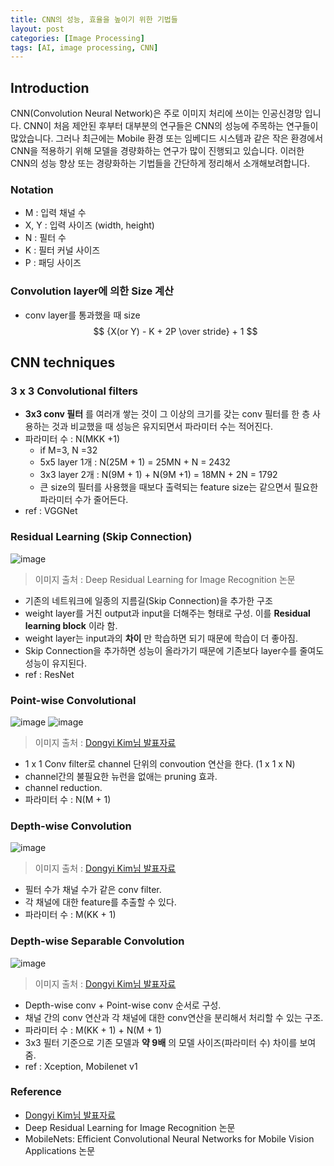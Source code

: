 ```yaml
---
title: CNN의 성능, 효율을 높이기 위한 기법들
layout: post
categories: [Image Processing]
tags: [AI, image processing, CNN]
---
```

## Introduction
CNN(Convolution Neural Network)은 주로 이미지 처리에 쓰이는 인공신경망 입니다. CNN이 처음 제안된 후부터 대부분의 연구들은 CNN의 성능에 주목하는 연구들이 많았습니다. 그러나 최근에는 Mobile 환경 또는 임베디드 시스템과 같은 작은 환경에서 CNN을 적용하기 위해 모델을 경량화하는 연구가 많이 진행되고 있습니다. 이러한 CNN의 성능 향상 또는 경량화하는 기법들을 간단하게 정리해서 소개해보려합니다.

### Notation
- M : 입력 채널 수
- X, Y : 입력 사이즈 (width, height)
- N : 필터 수
- K : 필터 커널 사이즈
- P : 패딩 사이즈

### Convolution layer에 의한 Size 계산
- conv layer를 통과했을 때 size  
$$ {X(or Y) - K + 2P \over stride} + 1 $$

## CNN techniques
### 3 x 3 Convolutional filters
- **3x3 conv 필터** 를 여러개 쌓는 것이 그 이상의 크기를 갖는 conv 필터를 한 층 사용하는 것과 비교했을 때 성능은 유지되면서 파라미터 수는 적어진다.
- 파라미터 수 : N(MKK +1)
  - if M=3, N =32
  - 5x5 layer 1개 : N(25M + 1) = 25MN + N = 2432
  - 3x3 layer 2개 : N(9M + 1) + N(9M +1) = 18MN + 2N = 1792
  - 큰 size의 필터를 사용했을 때보다 출력되는 feature size는 같으면서 필요한 파라미터 수가 줄어든다.
- ref : VGGNet

### Residual Learning (Skip Connection)
![image](https://user-images.githubusercontent.com/17582508/49163272-0f194080-f370-11e8-9d1b-e4477300cc36.png)
> 이미지 출처 : Deep Residual Learning for Image Recognition 논문

- 기존의 네트워크에 일종의 지름길(Skip Connection)을 추가한 구조
- weight layer를 거친 output과 input을 더해주는 형태로 구성. 이를 **Residual learning block** 이라 함.
- weight layer는 input과의 **차이** 만 학습하면 되기 때문에 학습이 더 좋아짐.
- Skip Connection을 추가하면 성능이 올라가기 때문에 기존보다 layer수를 줄여도 성능이 유지된다.
- ref : ResNet

### Point-wise Convolutional
![image](https://user-images.githubusercontent.com/17582508/49163740-2278db80-f371-11e8-915f-7dc64c46b93a.png)
![image](https://user-images.githubusercontent.com/17582508/49163709-0d03b180-f371-11e8-8882-e8357625d242.png)
> 이미지 출처 : [Dongyi Kim님 발표자료](https://www.slideshare.net/ssuser6135a1/designing-more-efficient-convolution-neural-network)

- 1 x 1 Conv filter로 channel 단위의 convoution 연산을 한다. (1 x 1 x N)
- channel간의 불필요한 뉴런을 없애는 pruning 효과.
- channel reduction.
- 파라미터 수 : N(M + 1)

### Depth-wise Convolution
![image](https://user-images.githubusercontent.com/17582508/49163891-6e2b8500-f371-11e8-927c-186fcb22273f.png)
> 이미지 출처 : [Dongyi Kim님 발표자료](https://www.slideshare.net/ssuser6135a1/designing-more-efficient-convolution-neural-network)

- 필터 수가 채널 수가 같은 conv filter.
- 각 채널에 대한 feature를 추출할 수 있다.
- 파라미터 수 : M(KK + 1)

### Depth-wise Separable Convolution
![image](https://user-images.githubusercontent.com/17582508/49163973-961ae880-f371-11e8-9cf6-c4c3d38113b1.png)
> 이미지 출처 : [Dongyi Kim님 발표자료](https://www.slideshare.net/ssuser6135a1/designing-more-efficient-convolution-neural-network)

- Depth-wise conv + Point-wise conv 순서로 구성.
- 채널 간의 conv 연산과 각 채널에 대한 conv연산을 분리해서 처리할 수 있는 구조.
- 파라미터 수 : M(KK + 1) + N(M + 1)
- 3x3 필터 기준으로 기존 모델과 **약 9배** 의 모델 사이즈(파라미터 수) 차이를 보여줌.
- ref : Xception, Mobilenet v1



### Reference
- [Dongyi Kim님 발표자료](https://www.slideshare.net/ssuser6135a1/designing-more-efficient-convolution-neural-network)
- Deep Residual Learning for Image Recognition 논문
- MobileNets: Efficient Convolutional Neural Networks for Mobile Vision Applications 논문
